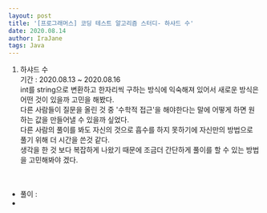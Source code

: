 ```yaml
---
layout: post
title: '[프로그래머스] 코딩 테스트 알고리즘 스터디- 하샤드 수'
date: 2020.08.14
author: IraJane
tags: Java
---
```


1. 하샤드 수<br>
  기간 : 2020.08.13 ~ 2020.08.16<br>
  int를 string으로 변환하고 한자리씩 구하는 방식에 익숙해져 있어서 새로운 방식은 어떤 것이 있을까 고민을 해봤다. <br>
  다른 사람들이 질문을 올린 것 중 '수학적 접근'을 해야한다는 말에 어떻게 하면 원하는 값을 만들어낼 수 있을까 싶었다.<br>
  다른 사람의 풀이를 봐도 자신의 것으로 흡수를 하지 못하기에 자신만의 방법으로 풀기 위해 더 시간을 쓴것 같다.<br>
  생각을 한 것 보다 복잡하게 나왔기 때문에 조금더 간단하게 풀이를 할 수 있는 방법을 고민해봐야 겠다.<br>
<br><br>
  - 풀이 : 
  - <script src="https://gist.github.com/IraJane/59cd926e0d67fdfdb88abaac8b8c7239.js"></script>



